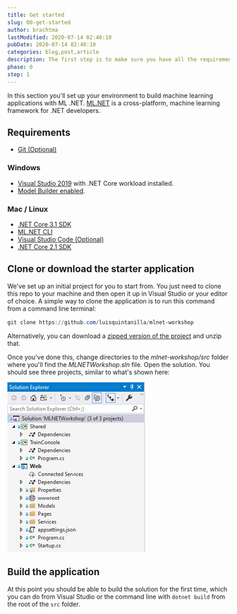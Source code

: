 ```yaml
---
title: Get started
slug: 00-get-started
author: brachtma
lastModified: 2020-07-14 02:40:10
pubDate: 2020-07-14 02:40:10
categories: blog,post,article
description: The first step is to make sure you have all the requirements and to clone the workshop source code.
phase: 0
step: 1
---
```


In this section you'll set up your environment to build machine learning applications with ML .NET. [ML.NET](https://dot.net/ml) is a cross-platform, machine learning framework for .NET developers.

## Requirements

- [Git (Optional)](https://git-scm.com/)

### Windows

- [Visual Studio 2019](https://visualstudio.microsoft.com/vs/) with .NET Core workload installed.
- [Model Builder enabled](https://github.com/dotnet/machinelearning-modelbuilder/issues/757#issuecomment-631665947).

### Mac / Linux

- [.NET Core 3.1 SDK](https://dotnet.microsoft.com/download/dotnet-core/3.1)
- [ML.NET CLI](https://www.nuget.org/packages/MLNet/)
- [Visual Studio Code (Optional)](https://code.visualstudio.com/Download)
- [.NET Core 2.1 SDK](https://aka.ms/download-netcore-21)

## Clone or download the starter application

We've set up an initial project for you to start from. You just need to clone this repo to your machine and then open it up in Visual Studio or your editor of choice. A simple way to clone the application is to run this command from a command line terminal:

```powershell
git clone https://github.com/luisquintanilla/mlnet-workshop
```

Alternatively, you can download a [zipped version of the project](https://github.com/luisquintanilla/mlnet-workshop/archive/master.zip) and unzip that.

Once you've done this, change directories to the *mlnet-workshop/src* folder where you'll find the *MLNETWorkshop.sln* file. Open the solution. You should see three projects, similar to what's shown here:

![](./media/project-structure.png)

## Build the application

At this point you should be able to build the solution for the first time, which you can do from Visual Studio or the command line with `dotnet build` from the root of the `src` folder.